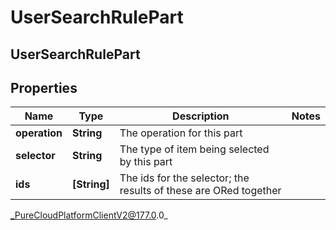 # UserSearchRulePart

## UserSearchRulePart

## Properties

|Name | Type | Description | Notes|
|------------ | ------------- | ------------- | -------------|
| **operation** | **String** | The operation for this part | |
| **selector** | **String** | The type of item being selected by this part | |
| **ids** | **[String]** | The ids for the selector; the results of these are ORed together | |



_PureCloudPlatformClientV2@177.0.0_
